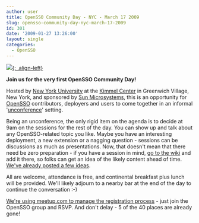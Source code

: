 ```yaml
---
author: user
title: OpenSSO Community Day - NYC - March 17 2009
slug: opensso-community-day-nyc-march-17-2009
id: 301
date: '2009-01-27 13:26:00'
layout: single
categories:
  - OpenSSO
---
```


[![](https://blogs.oracle.com/raskin/resource/OpenSSO_CommunityDay.jpg){: .align-left}](http://www.meetup.com/opensso/calendar/9588430/)

**Join us for the very first OpenSSO Community Day!**

Hosted by [New York University](http://www.nyu.edu/) at the [Kimmel Center](http://www.nyu.edu/kimmel.center/index.html) in Greenwich Village, New York, and sponsored by [Sun Microsystems](http://www.sun.com/), this is an opportunity for [OpenSSO](http://opensso.org/) contributors, deployers and users to come together in an informal '[unconference](http://en.wikipedia.org/wiki/Unconference)' setting.

Being an unconference, the only rigid item on the agenda is to decide at 9am on the sessions for the rest of the day. You can show up and talk about any OpenSSO-related topic you like. Maybe you have an interesting deployment, a new extension or a nagging question - sessions can be discussions as much as presentations. Now, that doesn't mean that there need be zero preparation - if you have a session in mind, [go to the wiki](http://wikis.sun.com/display/OpenSSO/OpenSSO+Community+Day+-+NYC+-+March+17+2009) and add it there, so folks can get an idea of the likely content ahead of time. [We've already posted a few ideas](http://wikis.sun.com/display/OpenSSO/OpenSSO+Community+Day+-+NYC+-+March+17+2009).

All are welcome, attendance is free, and continental breakfast plus lunch will be provided. We'll likely adjourn to a nearby bar at the end of the day to continue the conversation :-)

[We're using meetup.com to manage the registration process](http://www.meetup.com/opensso/calendar/9588430/) - just join the OpenSSO group and RSVP. And don't delay - 5 of the 40 places are already gone!